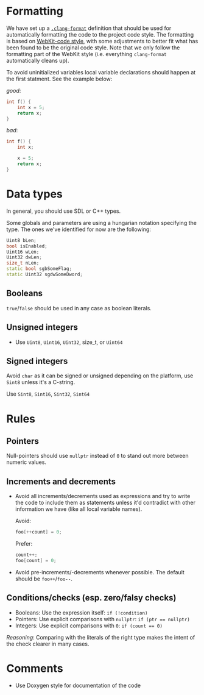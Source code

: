 # Formatting

We have set up a [`.clang-format`](https://github.com/diasurgical/devilutionX/blob/master/.clang-format) definition that should be used for automatically formatting the code to the project code style. The formatting is based on [WebKit-code style](https://webkit.org/code-style-guidelines/), with some adjustments to better fit what has been found to be the original code style. Note that we only follow the formatting part of the WebKit style (i.e. everything `clang-format` automatically cleans up).

To avoid uninitialized variables local variable declarations should happen at the first statment. See the example below:

*good*:
```c
int f() {
	int x = 5;
	return x;
}
```

*bad*:
```c
int f() {
	int x;

	x = 5;
	return x;
}
```

# Data types

In general, you should use SDL or C++ types.

Some globals and parameters are using a hungarian notation specifying the type. The ones we've identified for now are the following:

```cpp
Uint8 bLen;
bool isEnabled;
Uint16 wLen;
Uint32 dwLen;
size_t nLen;
static bool sgbSomeFlag;
static Uint32 sgdwSomeDword;
```

## Booleans

`true`/`false` should be used in any case as boolean literals.

## Unsigned integers

* Use `Uint8`, `Uint16`, `Uint32`, size_t, or `Uint64`

## Signed integers

Avoid `char` as it can be signed or unsigned depending on the platform, use `Sint8` unless it's a C-string.

Use `Sint8`, `Sint16`, `Sint32`, `Sint64`

# Rules

## Pointers

Null-pointers should use `nullptr` instead of `0` to stand out more between numeric values.

## Increments and decrements

* Avoid all increments/decrements used as expressions and try to write the code to include them as statements unless it'd contradict with other information we have (like all local variable names).

  Avoid:
  ```cpp
  foo[++count] = 0;
  ```

  Prefer:
  ```cpp
  count++;
  foo[count] = 0;
  ```

* Avoid pre-increments/-decrements whenever possible. The default should be `foo++`/`foo--`.

## Conditions/checks (esp. zero/falsy checks)

* Booleans: Use the expression itself: `if (!condition)`
* Pointers: Use explicit comparisons with `nullptr`: `if (ptr == nullptr)`
* Integers: Use explicit comparisons with `0`: `if (count == 0)`

*Reasoning*: Comparing with the literals of the right type makes the intent of the check clearer in many cases.

# Comments

* Use Doxygen style for documentation of the code